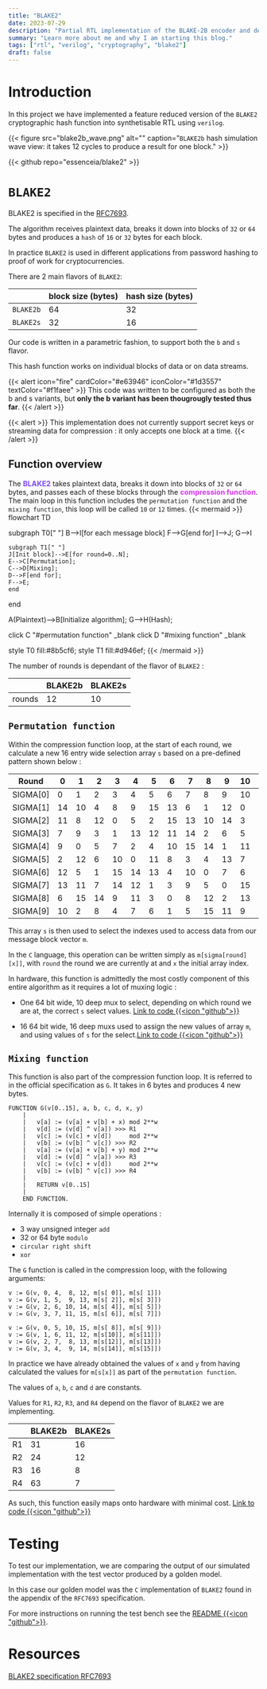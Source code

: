 ```yaml
---
title: "BLAKE2"
date: 2023-07-29
description: "Partial RTL implementation of the BLAKE-2B encoder and decoder."
summary: "Learn more about me and why I am starting this blog."
tags: ["rtl", "verilog", "cryptography", "blake2"]
draft: false
---
```

# Introduction

In this project we have implemented a feature reduced version of the `BLAKE2` cryptographic hash function into
synthetisable RTL using `verilog`.

{{< figure
    src="blake2b_wave.png"
    alt=""
    caption="`BLAKE2b` hash simulation wave view: it takes 12 cycles to produce a result for one block."
    >}}

{{< github repo="essenceia/blake2" >}}


# `BLAKE2`


BLAKE2 is specified in the [RFC7693](https://tools.ietf.org/html/rfc7693).

The algorithm receives plaintext data, breaks it down into blocks of `32` or `64` bytes 
and produces a `hash` of `16` or `32` bytes for each block. 

In practice `BLAKE2` is used in different applications from password hashing to proof of work
for cryptocurrencies.

There are 2 main flavors of `BLAKE2`:


|  | block size (bytes) | hash size (bytes) |
| ------ | --------------------------- | ------------------- |
| `BLAKE2b` | 64 | 32 | 
| `BLAKE2s` |  32 | 16 | 


Our code is written in a parametric fashion, to support both the `b` and `s` flavor.

This hash function works on individual blocks of data or on data streams.

{{< alert icon="fire" cardColor="#e63946" iconColor="#1d3557" textColor="#f1faee" >}}
This code was written to be configured as both the
b and s variants, but **only the b variant has been thougrougly tested thus far**.
{{< /alert >}}

{{< alert >}}
This implementation does not currently support secret keys or streaming data for compression : it
only accepts one block at a time.
{{< /alert >}}

## Function overview

The
<span style="color:#8b5cf6; font-weight: 800;">BLAKE2</span> 
takes plaintext data, breaks it down into blocks of `32` or `64` bytes,
and passes each of these blocks through the 
<span style="color:#d946ef; font-weight: 800;">compression function</span>.
The main loop in this function includes the `permutation function` and the `mixing function`, this
loop will be called `10` or `12` times. 
{{< mermaid >}}
flowchart TD


subgraph T0[" "]
B-->I[for each message block]
F-->G[end for]
I-->J;
G-->I

    subgraph T1[" "]
    J[Init block]-->E[for round=0..N];
    E-->C[Permutation];
    C-->D[Mixing];
    D-->F[end for];
    F-->E;
    end

end

A(Plaintext)-->B[Initialize algorithm];
G-->H(Hash);

click C "#permutation function" _blank
click D "#mixing function" _blank

style T0 fill:#8b5cf6; 
style T1 fill:#d946ef;
{{< /mermaid >}}

The number of rounds is dependant of the flavor of `BLAKE2` :

|      | BLAKE2b | BLAKE2s|
|----- | --------|-----   |
| rounds  | 12 | 10 |

 
## `Permutation function`

Within the compression function loop, at the start of each round, we calculate a new 16 entry wide selection array `s`
based on a pre-defined pattern shown below :

|  Round    |  0|  1|  2|  3|  4|  5|  6|  7|  8|  9| 10| 11| 12| 13| 14| 15 |
| ----------|---|---|---|---|---|---|---|---|---|---|---|---|---|---|---|----|
|  SIGMA[0] |  0|  1|  2|  3|  4|  5|  6|  7|  8|  9| 10| 11| 12| 13| 14| 15 |
|  SIGMA[1] | 14| 10|  4|  8|  9| 15| 13|  6|  1| 12|  0|  2| 11|  7|  5|  3 |
|  SIGMA[2] | 11|  8| 12|  0|  5|  2| 15| 13| 10| 14|  3|  6|  7|  1|  9|  4 |
|  SIGMA[3] |  7|  9|  3|  1| 13| 12| 11| 14|  2|  6|  5| 10|  4|  0| 15|  8 |
|  SIGMA[4] |  9|  0|  5|  7|  2|  4| 10| 15| 14|  1| 11| 12|  6|  8|  3| 13 |
|  SIGMA[5] |  2| 12|  6| 10|  0| 11|  8|  3|  4| 13|  7|  5| 15| 14|  1|  9 |
|  SIGMA[6] | 12|  5|  1| 15| 14| 13|  4| 10|  0|  7|  6|  3|  9|  2|  8| 11 |
|  SIGMA[7] | 13| 11|  7| 14| 12|  1|  3|  9|  5|  0| 15|  4|  8|  6|  2| 10 |
|  SIGMA[8] |  6| 15| 14|  9| 11|  3|  0|  8| 12|  2| 13|  7|  1|  4| 10|  5 |
|  SIGMA[9] | 10|  2|  8|  4|  7|  6|  1|  5| 15| 11|  9| 14|  3| 12| 13|  0 |

This array `s` is then used to select the indexes used to access data from our
message block vector `m`.

In the `C` language, this operation can be written simply as `m[sigma[round][x]]`, with `round` the
round we are currently at and `x` the initial array index.


In hardware, this function is admittedly the most costly component of this entire algorithm
as it requires a lot of muxing logic : 

- One 64 bit wide, 10 deep mux to select, depending on which round we are at, the correct `s` select values. [Link to code {{<icon "github">}}](https://github.com/Essenceia/Blake2/blob/46764d1882debe8f61166b7c65b51d4fee945ae4/blake2.v#L183-L201)

- 16 64 bit wide, 16 deep muxs used to assign the new values of array `m`, and using values of `s` for the select.[Link to code {{<icon "github">}}](https://github.com/Essenceia/Blake2/blob/46764d1882debe8f61166b7c65b51d4fee945ae4/blake2.v#L217-L242) 

## `Mixing function`

This function is also part of the compression function loop.
It is referred to in the official
specification as `G`. It takes in 6 bytes and produces 4 new bytes.

```
FUNCTION G(v[0..15], a, b, c, d, x, y)
    |
    |   v[a] := (v[a] + v[b] + x) mod 2**w
    |   v[d] := (v[d] ^ v[a]) >>> R1
    |   v[c] := (v[c] + v[d])     mod 2**w
    |   v[b] := (v[b] ^ v[c]) >>> R2
    |   v[a] := (v[a] + v[b] + y) mod 2**w
    |   v[d] := (v[d] ^ v[a]) >>> R3
    |   v[c] := (v[c] + v[d])     mod 2**w
    |   v[b] := (v[b] ^ v[c]) >>> R4
    |
    |   RETURN v[0..15]
    |
    END FUNCTION.
```

Internally it is composed of simple operations :
- 3 way unsigned integer `add`
- 32 or 64 byte `modulo` 
- `circular right shift`
- `xor`

The `G` function is called in the compression loop, with the following arguments:
```
v := G(v, 0, 4,  8, 12, m[s[ 0]], m[s[ 1]])
v := G(v, 1, 5,  9, 13, m[s[ 2]], m[s[ 3]])
v := G(v, 2, 6, 10, 14, m[s[ 4]], m[s[ 5]])
v := G(v, 3, 7, 11, 15, m[s[ 6]], m[s[ 7]])

v := G(v, 0, 5, 10, 15, m[s[ 8]], m[s[ 9]])
v := G(v, 1, 6, 11, 12, m[s[10]], m[s[11]])
v := G(v, 2, 7,  8, 13, m[s[12]], m[s[13]])
v := G(v, 3, 4,  9, 14, m[s[14]], m[s[15]])
```


In practice we have already obtained the values of `x` and `y` from having calculated the values 
for `m[s[x]]` as part of the `permutation function`. 

The values of `a`, `b`, `c` and `d` are constants.

Values for `R1`, `R2`, `R3`, and `R4` depend on the flavor of `BLAKE2` we are implementing.

|      | BLAKE2b | BLAKE2s|
|----- | --------|-----   |
| R1   | 31 | 16 |
| R2   | 24 | 12 |
| R3   | 16 | 8 |
| R4   | 63 | 7 |

As such, this function easily maps onto hardware with minimal cost.
[Link to code {{<icon "github">}}](https://github.com/Essenceia/Blake2/blob/46764d1882debe8f61166b7c65b51d4fee945ae4/blake2.v#L276-L383)

# Testing

To test our implementation, we are comparing the output of our simulated implementation 
with the test vector produced by a golden model.

In this case our golden model was the `C`
implementation of `BLAKE2` found in the appendix of the `RFC7693` specification.

For more instructions on running the test bench see the [README {{<icon "github">}}](https://github.com/Essenceia/Blake2/blob/46764d1882debe8f61166b7c65b51d4fee945ae4/blake2.v#L276-L383).

# Resources 

[BLAKE2 specification RFC7693](https://www.rfc-editor.org/rfc/rfc7693)
